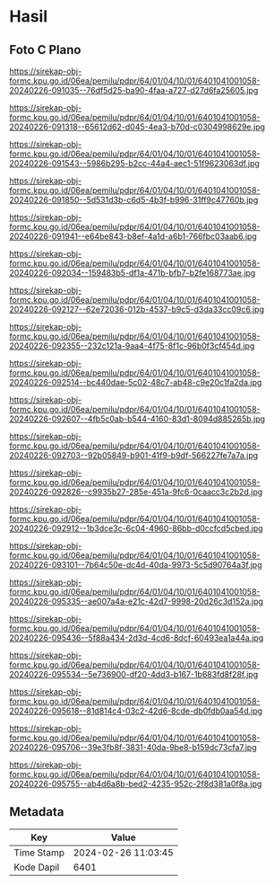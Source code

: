 # Hasil

## Foto C Plano

https://sirekap-obj-formc.kpu.go.id/06ea/pemilu/pdpr/64/01/04/10/01/6401041001058-20240226-091035--76df5d25-ba90-4faa-a727-d27d6fa25605.jpg

https://sirekap-obj-formc.kpu.go.id/06ea/pemilu/pdpr/64/01/04/10/01/6401041001058-20240226-091318--65612d62-d045-4ea3-b70d-c0304998629e.jpg

https://sirekap-obj-formc.kpu.go.id/06ea/pemilu/pdpr/64/01/04/10/01/6401041001058-20240226-091543--5986b295-b2cc-44a4-aec1-51f9623063df.jpg

https://sirekap-obj-formc.kpu.go.id/06ea/pemilu/pdpr/64/01/04/10/01/6401041001058-20240226-091850--5d531d3b-c6d5-4b3f-b996-31ff9c47760b.jpg

https://sirekap-obj-formc.kpu.go.id/06ea/pemilu/pdpr/64/01/04/10/01/6401041001058-20240226-091941--e64be843-b8ef-4a1d-a6b1-766fbc03aab6.jpg

https://sirekap-obj-formc.kpu.go.id/06ea/pemilu/pdpr/64/01/04/10/01/6401041001058-20240226-092034--159483b5-df1a-471b-bfb7-b2fe168773ae.jpg

https://sirekap-obj-formc.kpu.go.id/06ea/pemilu/pdpr/64/01/04/10/01/6401041001058-20240226-092127--62e72036-012b-4537-b9c5-d3da33cc09c6.jpg

https://sirekap-obj-formc.kpu.go.id/06ea/pemilu/pdpr/64/01/04/10/01/6401041001058-20240226-092355--232c121a-9aa4-4f75-8f1c-96b0f3cf454d.jpg

https://sirekap-obj-formc.kpu.go.id/06ea/pemilu/pdpr/64/01/04/10/01/6401041001058-20240226-092514--bc440dae-5c02-48c7-ab48-c9e20c1fa2da.jpg

https://sirekap-obj-formc.kpu.go.id/06ea/pemilu/pdpr/64/01/04/10/01/6401041001058-20240226-092607--4fb5c0ab-b544-4160-83d1-8094d885265b.jpg

https://sirekap-obj-formc.kpu.go.id/06ea/pemilu/pdpr/64/01/04/10/01/6401041001058-20240226-092703--92b05849-b901-41f9-b9df-566227fe7a7a.jpg

https://sirekap-obj-formc.kpu.go.id/06ea/pemilu/pdpr/64/01/04/10/01/6401041001058-20240226-092826--c9935b27-285e-451a-9fc6-0caacc3c2b2d.jpg

https://sirekap-obj-formc.kpu.go.id/06ea/pemilu/pdpr/64/01/04/10/01/6401041001058-20240226-092912--1b3dce3c-6c04-4960-86bb-d0ccfcd5cbed.jpg

https://sirekap-obj-formc.kpu.go.id/06ea/pemilu/pdpr/64/01/04/10/01/6401041001058-20240226-093101--7b64c50e-dc4d-40da-9973-5c5d90764a3f.jpg

https://sirekap-obj-formc.kpu.go.id/06ea/pemilu/pdpr/64/01/04/10/01/6401041001058-20240226-095335--ae007a4a-e21c-42d7-9998-20d26c3d152a.jpg

https://sirekap-obj-formc.kpu.go.id/06ea/pemilu/pdpr/64/01/04/10/01/6401041001058-20240226-095436--5f88a434-2d3d-4cd6-8dcf-60493ea1a44a.jpg

https://sirekap-obj-formc.kpu.go.id/06ea/pemilu/pdpr/64/01/04/10/01/6401041001058-20240226-095534--5e736900-df20-4dd3-b167-1b683fd8f28f.jpg

https://sirekap-obj-formc.kpu.go.id/06ea/pemilu/pdpr/64/01/04/10/01/6401041001058-20240226-095618--81d814c4-03c2-42d6-8cde-db0fdb0aa54d.jpg

https://sirekap-obj-formc.kpu.go.id/06ea/pemilu/pdpr/64/01/04/10/01/6401041001058-20240226-095706--39e3fb8f-3831-40da-9be8-b159dc73cfa7.jpg

https://sirekap-obj-formc.kpu.go.id/06ea/pemilu/pdpr/64/01/04/10/01/6401041001058-20240226-095755--ab4d6a8b-bed2-4235-952c-2f8d381a0f8a.jpg


## Metadata

| Key        | Value               |
| ---------- | ------------------- |
| Time Stamp | 2024-02-26 11:03:45 |
| Kode Dapil | 6401                |



